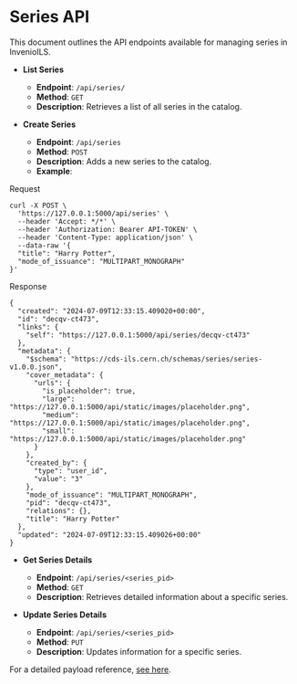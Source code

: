 # Series API

This document outlines the API endpoints available for managing series in InvenioILS.

* **List Series**

    - **Endpoint**: `/api/series/`
    - **Method**: `GET`
    - **Description**: Retrieves a list of all series in the catalog.

* **Create Series**

    - **Endpoint**: `/api/series`
    - **Method**: `POST`
    - **Description**: Adds a new series to the catalog.
    - **Example**:

Request

```shell
curl -X POST \
  'https://127.0.0.1:5000/api/series' \
  --header 'Accept: */*' \
  --header 'Authorization: Bearer API-TOKEN' \
  --header 'Content-Type: application/json' \
  --data-raw '{
  "title": "Harry Potter",
  "mode_of_issuance": "MULTIPART_MONOGRAPH"
}'
```

Response

```shell
{
  "created": "2024-07-09T12:33:15.409020+00:00",
  "id": "decqv-ct473",
  "links": {
    "self": "https://127.0.0.1:5000/api/series/decqv-ct473"
  },
  "metadata": {
    "$schema": "https://cds-ils.cern.ch/schemas/series/series-v1.0.0.json",
    "cover_metadata": {
      "urls": {
        "is_placeholder": true,
        "large": "https://127.0.0.1:5000/api/static/images/placeholder.png",
        "medium": "https://127.0.0.1:5000/api/static/images/placeholder.png",
        "small": "https://127.0.0.1:5000/api/static/images/placeholder.png"
      }
    },
    "created_by": {
      "type": "user_id",
      "value": "3"
    },
    "mode_of_issuance": "MULTIPART_MONOGRAPH",
    "pid": "decqv-ct473",
    "relations": {},
    "title": "Harry Potter"
  },
  "updated": "2024-07-09T12:33:15.409026+00:00"
}
```

* **Get Series Details**

    - **Endpoint**: `/api/series/<series_pid>`
    - **Method**: `GET`
    - **Description**: Retrieves detailed information about a specific series.

* **Update Series Details**

    - **Endpoint**: `/api/series/<series_pid>`
    - **Method**: `PUT`
    - **Description**: Updates information for a specific series.

For a detailed payload reference, [see here](https://github.com/inveniosoftware/invenio-app-ils/blob/d0843db45f0233000a55622fa6063be9e7193926/invenio_app_ils/series/loaders/jsonschemas/series.py#L58).
